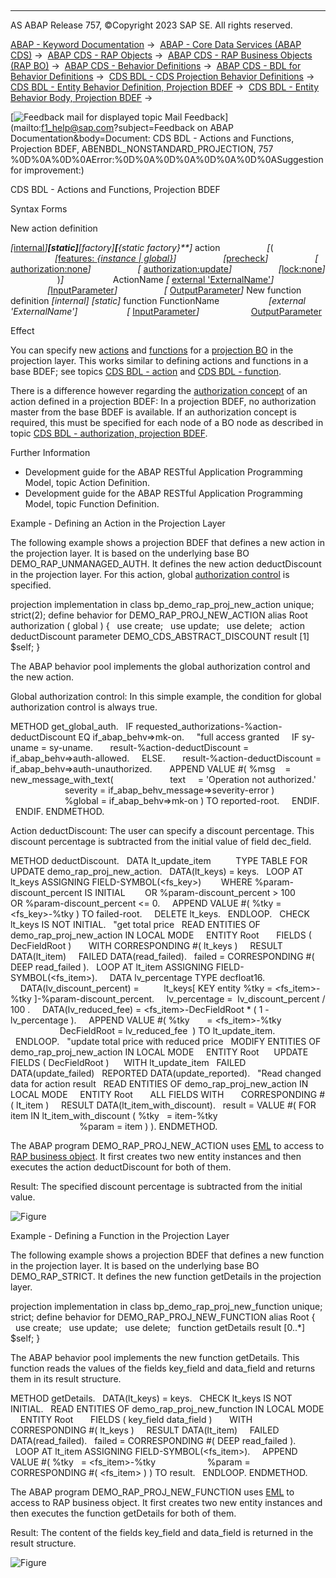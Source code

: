   

* * *

AS ABAP Release 757, ©Copyright 2023 SAP SE. All rights reserved.

[ABAP - Keyword Documentation](javascript:call_link\('abenabap.htm'\)) →  [ABAP - Core Data Services (ABAP CDS)](javascript:call_link\('abencds.htm'\)) →  [ABAP CDS - RAP Objects](javascript:call_link\('abencds_rap_objects.htm'\)) →  [ABAP CDS - RAP Business Objects (RAP BO)](javascript:call_link\('abencds_rap_business_objects.htm'\)) →  [ABAP CDS - Behavior Definitions](javascript:call_link\('abencds_bdef.htm'\)) →  [ABAP CDS - BDL for Behavior Definitions](javascript:call_link\('abenbdl.htm'\)) →  [CDS BDL - CDS Projection Behavior Definitions](javascript:call_link\('abenbdl_projection_bo.htm'\)) →  [CDS BDL - Entity Behavior Definition, Projection BDEF](javascript:call_link\('abenbdl_define_beh_projection.htm'\)) →  [CDS BDL - Entity Behavior Body, Projection BDEF](javascript:call_link\('abenbdl_body_projection.htm'\)) → 

 [![](Mail.gif?object=Mail.gif&sap-language=EN "Feedback mail for displayed topic") Mail Feedback](mailto:f1_help@sap.com?subject=Feedback on ABAP Documentation&body=Document: CDS BDL - Actions and Functions, Projection BDEF, ABENBDL_NONSTANDARD_PROJECTION, 757
%0D%0A%0D%0AError:%0D%0A%0D%0A%0D%0A%0D%0ASuggestion for improvement:)

CDS BDL - Actions and Functions, Projection BDEF

Syntax Forms

New action definition

*\[*[internal](javascript:call_link\('abenbdl_internal.htm'\))*\]**\[*static*\]**\[*factory*\]**\[**{*static factory*}**\]* action
                  *\[*(
                  *\[*[features: *{*instance *|* global*}*](javascript:call_link\('abenbdl_actions_fc.htm'\))*\]*
                  *\[*[precheck](javascript:call_link\('abenbdl_precheck.htm'\))*\]*
                  *\[* [authorization:none](javascript:call_link\('abenbdl_authorization_projection.htm'\))*\]*
                  *\[* [authorization:update](javascript:call_link\('abenbdl_authorization_projection.htm'\))*\]*
                  *\[*[lock:none](javascript:call_link\('abenbdl_action.htm'\))*\]*
                   )*\]*
                   ActionName *\[* [external 'ExternalName'](javascript:call_link\('abenbdl_action.htm'\))*\]*
                  *\[*[InputParameter](javascript:call_link\('abenbdl_action_input_param.htm'\))*\]*
                  *\[* [OutputParameter](javascript:call_link\('abenbdl_action_output_para.htm'\))*\]*
New function definition
*\[*internal*\]* *\[*static*\]* function FunctionName
                   *\[*external 'ExternalName'*\]*
                   *\[* [InputParameter](javascript:call_link\('abenbdl_action_input_param.htm'\))*\]*
                    [OutputParameter](javascript:call_link\('abenbdl_action_output_para.htm'\))

Effect

You can specify new [actions](javascript:call_link\('abenbdl_action.htm'\)) and [functions](javascript:call_link\('abenbdl_function.htm'\)) for a [projection BO](javascript:call_link\('abenrap_projection_bo_glosry.htm'\) "Glossary Entry") in the projection layer. This works similar to defining actions and functions in a base BDEF; see topics [CDS BDL - action](javascript:call_link\('abenbdl_action.htm'\)) and [CDS BDL - function](javascript:call_link\('abenbdl_function.htm'\)).

There is a difference however regarding the [authorization concept](javascript:call_link\('abenbdl_authorization.htm'\)) of an action defined in a projection BDEF: In a projection BDEF, no authorization master from the base BDEF is available. If an authorization concept is required, this must be specified for each node of a BO node as described in topic [CDS BDL - authorization, projection BDEF](javascript:call_link\('abenbdl_authorization_projection.htm'\)).

Further Information

-   Development guide for the ABAP RESTful Application Programming Model, topic Action Definition.
-   Development guide for the ABAP RESTful Application Programming Model, topic Function Definition.

Example - Defining an Action in the Projection Layer

The following example shows a projection BDEF that defines a new action in the projection layer. It is based on the underlying base BO DEMO\_RAP\_UNMANAGED\_AUTH. It defines the new action deductDiscount in the projection layer. For this action, global [authorization control](javascript:call_link\('abenrap_auth_control_glosry.htm'\) "Glossary Entry") is specified.

projection implementation in class bp\_demo\_rap\_proj\_new\_action unique;
strict(2);
define behavior for DEMO\_RAP\_PROJ\_NEW\_ACTION alias Root
authorization ( global )
{
  use create;
  use update;
  use delete;
  action deductDiscount parameter DEMO\_CDS\_ABSTRACT\_DISCOUNT result \[1\] $self;
}

The ABAP behavior pool implements the global authorization control and the new action.

Global authorization control: In this simple example, the condition for global authorization control is always true.

METHOD get\_global\_auth.
  IF requested\_authorizations-%action-deductDiscount EQ if\_abap\_behv=>mk-on.
    "full access granted
    IF sy-uname = sy-uname.
      result-%action-deductDiscount = if\_abap\_behv=>auth-allowed.
    ELSE.
      result-%action-deductDiscount = if\_abap\_behv=>auth-unauthorized.
      APPEND VALUE #( %msg    = new\_message\_with\_text(
                      text     = 'Operation not authorized.'
                      severity = if\_abap\_behv\_message=>severity-error )
                      %global = if\_abap\_behv=>mk-on ) TO reported-root.
    ENDIF.
  ENDIF.
ENDMETHOD.

Action deductDiscount: The user can specify a discount percentage. This discount percentage is subtracted from the initial value of field dec\_field.

METHOD deductDiscount.
  DATA lt\_update\_item
         TYPE TABLE FOR UPDATE demo\_rap\_proj\_new\_action.
  DATA(lt\_keys) = keys.
  LOOP AT lt\_keys ASSIGNING FIELD-SYMBOL(<fs\_key>)
       WHERE %param-discount\_percent IS INITIAL
       OR %param-discount\_percent > 100
       OR %param-discount\_percent <= 0.
    APPEND VALUE #( %tky = <fs\_key>-%tky ) TO failed-root.
    DELETE lt\_keys.
  ENDLOOP.
  CHECK lt\_keys IS NOT INITIAL.
  "get total price
  READ ENTITIES OF demo\_rap\_proj\_new\_action IN LOCAL MODE
    ENTITY Root
      FIELDS ( DecFieldRoot )
      WITH CORRESPONDING #( lt\_keys )
    RESULT DATA(lt\_item)
    FAILED DATA(read\_failed).
  failed = CORRESPONDING #( DEEP read\_failed ).
  LOOP AT lt\_item ASSIGNING FIELD-SYMBOL(<fs\_item>).
    DATA lv\_percentage TYPE decfloat16.
    DATA(lv\_discount\_percent) =
         lt\_keys\[ KEY entity %tky = <fs\_item>-%tky \]-%param-discount\_percent.
    lv\_percentage =  lv\_discount\_percent / 100 .
    DATA(lv\_reduced\_fee) = <fs\_item>-DecFieldRoot \* ( 1 - lv\_percentage ).
    APPEND VALUE #( %tky       = <fs\_item>-%tky
                    DecFieldRoot = lv\_reduced\_fee  ) TO lt\_update\_item.
  ENDLOOP.
  "update total price with reduced price
  MODIFY ENTITIES OF demo\_rap\_proj\_new\_action IN LOCAL MODE
    ENTITY Root
     UPDATE FIELDS ( DecFieldRoot )
     WITH lt\_update\_item
  FAILED DATA(update\_failed)
  REPORTED DATA(update\_reported).
  "Read changed data for action result
  READ ENTITIES OF demo\_rap\_proj\_new\_action IN LOCAL MODE
    ENTITY Root
      ALL FIELDS WITH
      CORRESPONDING #( lt\_item )
    RESULT DATA(lt\_item\_with\_discount).
  result = VALUE #( FOR item IN lt\_item\_with\_discount ( %tky   = item-%tky
                                              %param = item ) ).
ENDMETHOD.

The ABAP program DEMO\_RAP\_PROJ\_NEW\_ACTION uses [EML](javascript:call_link\('abeneml_glosry.htm'\) "Glossary Entry") to access to [RAP business object](javascript:call_link\('abenrap_bo_glosry.htm'\) "Glossary Entry"). It first creates two new entity instances and then executes the action deductDiscount for both of them.

Result: The specified discount percentage is subtracted from the initial value.

![Figure](abdoc_new_action.jpg)

Example - Defining a Function in the Projection Layer

The following example shows a projection BDEF that defines a new function in the projection layer. It is based on the underlying base BO DEMO\_RAP\_STRICT. It defines the new function getDetails in the projection layer.

projection implementation in class bp\_demo\_rap\_proj\_new\_function unique;
strict;
define behavior for DEMO\_RAP\_PROJ\_NEW\_FUNCTION alias Root
{
  use create;
  use update;
  use delete;
  function getDetails result \[0..\*\] $self;
}

The ABAP behavior pool implements the new function getDetails. This function reads the values of the fields key\_field and data\_field and returns them in its result structure.

METHOD getDetails.
  DATA(lt\_keys) = keys.
  CHECK lt\_keys IS NOT INITIAL.
  READ ENTITIES OF demo\_rap\_proj\_new\_function IN LOCAL MODE
    ENTITY Root
      FIELDS ( key\_field data\_field )
      WITH CORRESPONDING #( lt\_keys )
    RESULT DATA(lt\_item)
    FAILED DATA(read\_failed).
  failed = CORRESPONDING #( DEEP read\_failed ).
  LOOP AT lt\_item ASSIGNING FIELD-SYMBOL(<fs\_item>).
    APPEND VALUE #( %tky   = <fs\_item>-%tky
                    %param = CORRESPONDING #( <fs\_item> ) ) TO result.
  ENDLOOP.
ENDMETHOD.

The ABAP program DEMO\_RAP\_PROJ\_NEW\_FUNCTION uses [EML](javascript:call_link\('abeneml_glosry.htm'\) "Glossary Entry") to access to RAP business object. It first creates two new entity instances and then executes the function getDetails for both of them.

Result: The content of the fields key\_field and data\_field is returned in the result structure.

![Figure](abdoc_new_function.jpg)